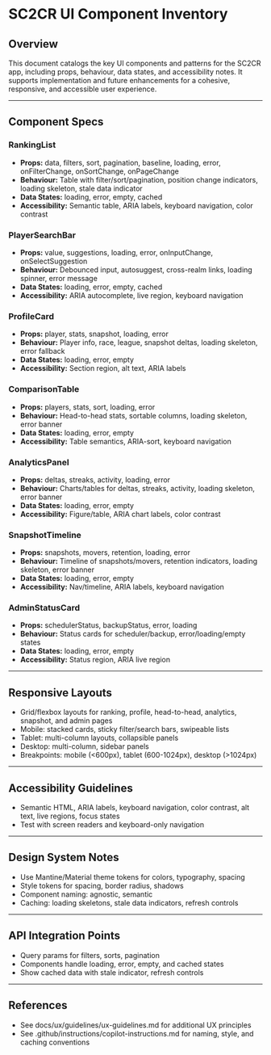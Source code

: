# SC2CR UI Component Inventory

## Overview
This document catalogs the key UI components and patterns for the SC2CR app, including props, behaviour, data states, and accessibility notes. It supports implementation and future enhancements for a cohesive, responsive, and accessible user experience.

---

## Component Specs

### RankingList
- **Props:** data, filters, sort, pagination, baseline, loading, error, onFilterChange, onSortChange, onPageChange
- **Behaviour:** Table with filter/sort/pagination, position change indicators, loading skeleton, stale data indicator
- **Data States:** loading, error, empty, cached
- **Accessibility:** Semantic table, ARIA labels, keyboard navigation, color contrast

### PlayerSearchBar
- **Props:** value, suggestions, loading, error, onInputChange, onSelectSuggestion
- **Behaviour:** Debounced input, autosuggest, cross-realm links, loading spinner, error message
- **Data States:** loading, error, empty, cached
- **Accessibility:** ARIA autocomplete, live region, keyboard navigation

### ProfileCard
- **Props:** player, stats, snapshot, loading, error
- **Behaviour:** Player info, race, league, snapshot deltas, loading skeleton, error fallback
- **Data States:** loading, error, empty
- **Accessibility:** Section region, alt text, ARIA labels

### ComparisonTable
- **Props:** players, stats, sort, loading, error
- **Behaviour:** Head-to-head stats, sortable columns, loading skeleton, error banner
- **Data States:** loading, error, empty
- **Accessibility:** Table semantics, ARIA-sort, keyboard navigation

### AnalyticsPanel
- **Props:** deltas, streaks, activity, loading, error
- **Behaviour:** Charts/tables for deltas, streaks, activity, loading skeleton, error banner
- **Data States:** loading, error, empty
- **Accessibility:** Figure/table, ARIA chart labels, color contrast

### SnapshotTimeline
- **Props:** snapshots, movers, retention, loading, error
- **Behaviour:** Timeline of snapshots/movers, retention indicators, loading skeleton, error banner
- **Data States:** loading, error, empty
- **Accessibility:** Nav/timeline, ARIA labels, keyboard navigation

### AdminStatusCard
- **Props:** schedulerStatus, backupStatus, error, loading
- **Behaviour:** Status cards for scheduler/backup, error/loading/empty states
- **Data States:** loading, error, empty
- **Accessibility:** Status region, ARIA live region

---

## Responsive Layouts
- Grid/flexbox layouts for ranking, profile, head-to-head, analytics, snapshot, and admin pages
- Mobile: stacked cards, sticky filter/search bars, swipeable lists
- Tablet: multi-column layouts, collapsible panels
- Desktop: multi-column, sidebar panels
- Breakpoints: mobile (<600px), tablet (600-1024px), desktop (>1024px)

---

## Accessibility Guidelines
- Semantic HTML, ARIA labels, keyboard navigation, color contrast, alt text, live regions, focus states
- Test with screen readers and keyboard-only navigation

---

## Design System Notes
- Use Mantine/Material theme tokens for colors, typography, spacing
- Style tokens for spacing, border radius, shadows
- Component naming: agnostic, semantic
- Caching: loading skeletons, stale data indicators, refresh controls

---

## API Integration Points
- Query params for filters, sorts, pagination
- Components handle loading, error, empty, and cached states
- Show cached data with stale indicator, refresh controls

---

## References
- See docs/ux/guidelines/ux-guidelines.md for additional UX principles
- See .github/instructions/copilot-instructions.md for naming, style, and caching conventions

